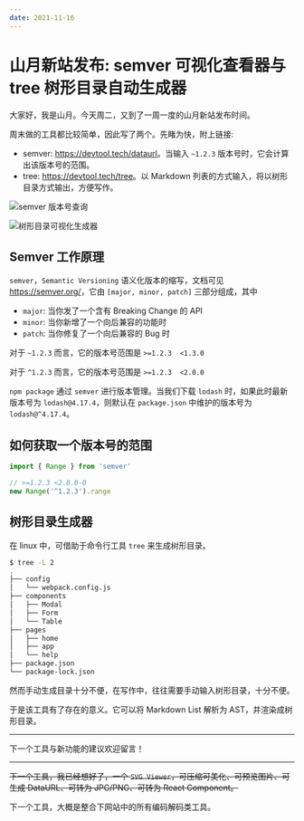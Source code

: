```yaml
---
date: 2021-11-16
---
```


# 山月新站发布: semver 可视化查看器与 tree 树形目录自动生成器

大家好，我是山月。今天周二，又到了一周一度的山月新站发布时间。

周末做的工具都比较简单，因此写了两个。先睹为快，附上链接: 

+ semver: <https://devtool.tech/dataurl>。当输入 `~1.2.3` 版本号时，它会计算出该版本号的范围。
+ tree: <https://devtool.tech/tree>。以 Markdown 列表的方式输入，将以树形目录方式输出，方便写作。

![semver 版本号查询](https://p9-juejin.byteimg.com/tos-cn-i-k3u1fbpfcp/89b2d9a7688b4b818e99df2bd0f2536f~tplv-k3u1fbpfcp-watermark.image?)

![树形目录可视化生成器](https://p6-juejin.byteimg.com/tos-cn-i-k3u1fbpfcp/eae7aa34917a4f6dad4adbd5ccd485e4~tplv-k3u1fbpfcp-watermark.image?)

## Semver 工作原理

`semver`，`Semantic Versioning` 语义化版本的缩写，文档可见 <https://semver.org/>，它由 `[major, minor, patch]` 三部分组成，其中

+ `major`: 当你发了一个含有 Breaking Change 的 API
+ `minor`:  当你新增了一个向后兼容的功能时
+ `patch`: 当你修复了一个向后兼容的 Bug 时

对于 `~1.2.3` 而言，它的版本号范围是 `>=1.2.3  <1.3.0`

对于 `^1.2.3` 而言，它的版本号范围是 `>=1.2.3  <2.0.0`

`npm package` 通过 `semver` 进行版本管理。当我们下载 `lodash` 时，如果此时最新版本号为 `lodash@4.17.4`，则默认在 `package.json` 中维护的版本号为 `lodash@^4.17.4`。

## 如何获取一个版本号的范围

``` js
import { Range } from 'semver'

// >=1.2.3 <2.0.0-0
new Range('^1.2.3').range
```

## 树形目录生成器

在 linux 中，可借助于命令行工具 `tree` 来生成树形目录。

``` bash
$ tree -L 2
.
├── config
│   └── webpack.config.js
├── components
│   ├── Modal
│   ├── Form
│   └── Table
├── pages
│   ├── home
│   ├── app
│   └── help
├── package.json
└── package-lock.json
```

然而手动生成目录十分不便，在写作中，往往需要手动输入树形目录，十分不便。

于是该工具有了存在的意义。它可以将 Markdown List 解析为 AST，并渲染成树形目录。

---

下一个工具与新功能的建议欢迎留言！

---

~~下一个工具，我已经想好了，一个 `SVG Viewer`，可压缩可美化、可预览图片、可生成 DataURL、可转为 JPG/PNG、可转为 React Component。~~

下一个工具，大概是整合下网站中的所有编码解码类工具。
